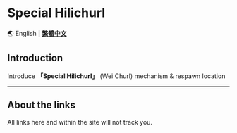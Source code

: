 # Special Hilichurl

🌏 English | **[繁體中文](README_en.md)**

## Introduction
Introduce **「Special Hilichurl」** (Wei Churl) mechanism & respawn location

----------
## About the links
All links here and within the site will not track you.
